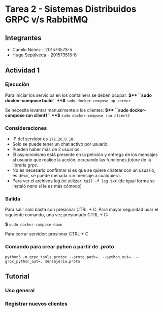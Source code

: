 # Tarea 2 - Sistemas Distribuidos GRPC v/s RabbitMQ

## Integrantes
* Camilo Núñez - 201573573-5
* Hugo Sepúlveda - 201573515-8

## Actividad 1

### Ejecución
Para iniciar los servicios en los containers se deben ocupar:
**$** ``sudo docker-compose build``
**$** ``sudo docker-compose up server``

Se necesita levantar manualmente a los clientes:
**$** ``sudo docker-compose run client1``
**$** ``sudo docker-compose run client2``

### Consideraciones
* IP del servidor es ``172.20.0.10``.
* Solo se puede tener un chat activo por usuario.
* Pueden haber más de 2 usuarios.
* El asyncronismo está presente en la petición y entrega de los mensajes al usuario que realice la acción, ocupando las funciones _future_ de la librería _grpc_.
* No es necesario confirmar si es que se quiere chatear con un usuario, es decir, se puede menada run mensaje a cualquiera.
* Para ver el archivos _log.txt_ utilizar: ``tail -f log.txt`` (de igual forma se instaló _nano_ si le es más cómodo)

### Salida
Para salir solo basta con presionar CTRL + C. Para mayor seguridad usar el siguiente comando, una vez presionado CTRL + C:

**$** ``sudo docker-compose down``

Para cerrar servidor: presionar CTRL + C

### Comando para crear pyhon a partir de .proto
``python3 -m grpc_tools.protoc --proto_path=. --python_out=. --grpc_python_out=. mensajeria.proto``

## Tutorial

### Uso general

### Registrar nuevos clientes
